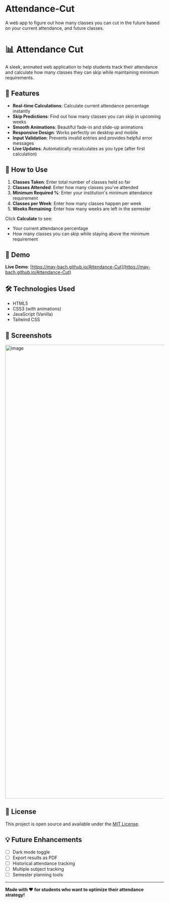 # Attendance-Cut
A web app to figure out how many classes you can cut in the future based on your current attendance, and future classes.




# 📊 Attendance Cut

A sleek, animated web application to help students track their attendance and calculate how many classes they can skip while maintaining minimum requirements.

## 🚀 Features

- **Real-time Calculations**: Calculate current attendance percentage instantly
- **Skip Predictions**: Find out how many classes you can skip in upcoming weeks
- **Smooth Animations**: Beautiful fade-in and slide-up animations
- **Responsive Design**: Works perfectly on desktop and mobile
- **Input Validation**: Prevents invalid entries and provides helpful error messages
- **Live Updates**: Automatically recalculates as you type (after first calculation)

## 🎯 How to Use

1. **Classes Taken**: Enter total number of classes held so far
2. **Classes Attended**: Enter how many classes you've attended
3. **Minimum Required %**: Enter your institution's minimum attendance requirement
4. **Classes per Week**: Enter how many classes happen per week
5. **Weeks Remaining**: Enter how many weeks are left in the semester

Click **Calculate** to see:
- Your current attendance percentage
- How many classes you can skip while staying above the minimum requirement

## 🎨 Demo

**Live Demo**: [https://may-bach.github.io/Attendance-Cut](https://may-bach.github.io/Attendance-Cut)

## 🛠️ Technologies Used

- HTML5
- CSS3 (with animations)
- JavaScript (Vanilla)
- Tailwind CSS

## 📱 Screenshots

<img width="2559" height="1439" alt="image" src="https://github.com/user-attachments/assets/b318ca3b-ad1c-40f2-821c-c7f4f612a212" />


## 📝 License

This project is open source and available under the [MIT License](LICENSE).

## 💡 Future Enhancements

- [ ] Dark mode toggle
- [ ] Export results as PDF
- [ ] Historical attendance tracking
- [ ] Multiple subject tracking
- [ ] Semester planning tools

---

**Made with ❤️ for students who want to optimize their attendance strategy!**
